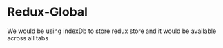 # Redux-Global
We would be using indexDb to store redux store and it would be available across all tabs 
